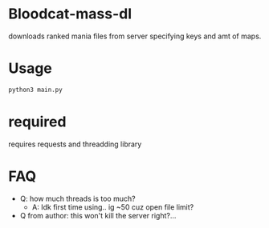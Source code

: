 # Bloodcat-mass-dl
downloads ranked mania files from server specifying keys and amt of maps.

# Usage
```bash
python3 main.py
```

# required
requires requests and threadding library

# FAQ
- Q: how much threads is too much?
  - A: Idk first time using.. ig ~50 cuz open file limit? 
- Q from author: this won't kill the server right?...


